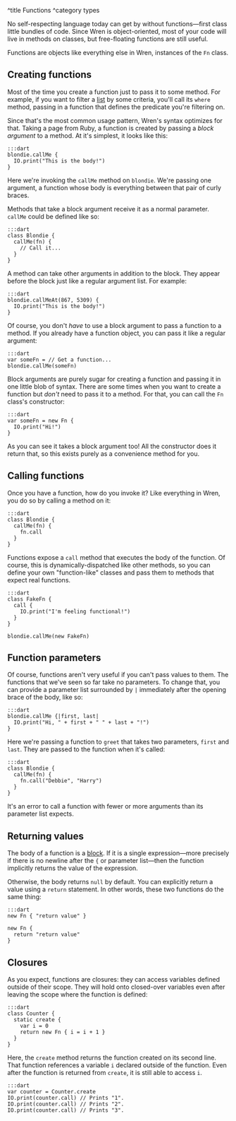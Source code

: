 ^title Functions
^category types

No self-respecting language today can get by without functions&mdash;first class little bundles of code. Since Wren is object-oriented, most of your code will live in methods on classes, but free-floating functions are still useful.

Functions are objects like everything else in Wren, instances of the `Fn` class.

## Creating functions

Most of the time you create a function just to pass it to some method. For example, if you want to filter a [list](lists.html) by some criteria, you'll call its `where` method, passing in a function that defines the predicate you're filtering on.

Since that's the most common usage pattern, Wren's syntax optimizes for that. Taking a page from Ruby, a function is created by passing a *block argument* to a method. At it's simplest, it looks like this:

    :::dart
    blondie.callMe {
      IO.print("This is the body!")
    }

Here we're invoking the `callMe` method on `blondie`. We're passing one argument, a function whose body is everything between that pair of curly braces.

Methods that take a block argument receive it as a normal parameter. `callMe` could be defined like so:

    :::dart
    class Blondie {
      callMe(fn) {
        // Call it...
      }
    }

A method can take other arguments in addition to the block. They appear before the block just like a regular argument list. For example:

    :::dart
    blondie.callMeAt(867, 5309) {
      IO.print("This is the body!")
    }

Of course, you don't *have* to use a block argument to pass a function to a method. If you already have a function object, you can pass it like a regular argument:

    :::dart
    var someFn = // Get a function...
    blondie.callMe(someFn)

Block arguments are purely sugar for creating a function and passing it in one little blob of syntax. There are some times when you want to create a function but *don't* need to pass it to a method. For that, you can call the `Fn` class's constructor:

    :::dart
    var someFn = new Fn {
      IO.print("Hi!")
    }

As you can see it takes a block argument too! All the constructor does it return that, so this exists purely as a convenience method for you.

## Calling functions

Once you have a function, how do you invoke it? Like everything in Wren, you do so by calling a method on it:

    :::dart
    class Blondie {
      callMe(fn) {
        fn.call
      }
    }

Functions expose a `call` method that executes the body of the function. Of course, this is dynamically-dispatched like other methods, so you can define your own "function-like" classes and pass them to methods that expect real functions.

    :::dart
    class FakeFn {
      call {
        IO.print("I'm feeling functional!")
      }
    }

    blondie.callMe(new FakeFn)

## Function parameters

Of course, functions aren't very useful if you can't pass values to them. The functions that we've seen so far take no parameters. To change that, you can provide a parameter list surrounded by `|` immediately after the opening brace of the body, like so:

    :::dart
    blondie.callMe {|first, last|
      IO.print("Hi, " + first + " " + last + "!")
    }

Here we're passing a function to `greet` that takes two parameters, `first` and `last`. They are passed to the function when it's called:

    :::dart
    class Blondie {
      callMe(fn) {
        fn.call("Debbie", "Harry")
      }
    }

It's an error to call a function with fewer or more arguments than its parameter list expects.

## Returning values

The body of a function is a [block](syntax.html#blocks). If it is a single expression&mdash;more precisely if there is no newline after the `{` or parameter list&mdash;then the function implicitly returns the value of the expression.

Otherwise, the body returns `null` by default. You can explicitly return a value using a `return` statement. In other words, these two functions do the same thing:

    :::dart
    new Fn { "return value" }

    new Fn {
      return "return value"
    }

## Closures

As you expect, functions are closures: they can access variables defined outside of their scope. They will hold onto closed-over variables even after leaving the scope where the function is defined:

    :::dart
    class Counter {
      static create {
        var i = 0
        return new Fn { i = i + 1 }
      }
    }

Here, the `create` method returns the function created on its second line. That function references a variable `i` declared outside of the function. Even after the function is returned from `create`, it is still able to access `i`.

    :::dart
    var counter = Counter.create
    IO.print(counter.call) // Prints "1".
    IO.print(counter.call) // Prints "2".
    IO.print(counter.call) // Prints "3".

